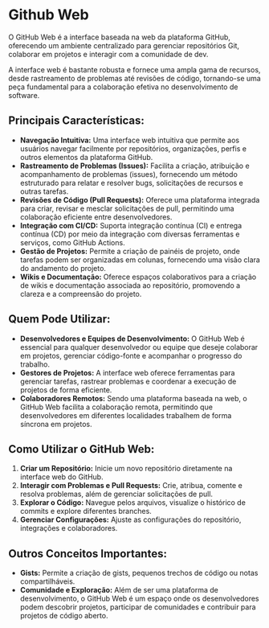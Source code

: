 # Github Web
 
 

O GitHub Web é a interface baseada na web da plataforma GitHub, oferecendo um ambiente centralizado para gerenciar repositórios Git, colaborar em projetos e interagir com a comunidade de dev.

A interface web é bastante robusta e fornece uma ampla gama de recursos, desde rastreamento de problemas até revisões de código, tornando-se uma peça fundamental para a colaboração efetiva no desenvolvimento de software.

## **Principais Características:**
- **Navegação Intuitiva:** Uma interface web intuitiva que permite aos usuários navegar facilmente por repositórios, organizações, perfis e outros elementos da plataforma GitHub.
- **Rastreamento de Problemas (Issues):** Facilita a criação, atribuição e acompanhamento de problemas (issues), fornecendo um método estruturado para relatar e resolver bugs, solicitações de recursos e outras tarefas.
- **Revisões de Código (Pull Requests):** Oferece uma plataforma integrada para criar, revisar e mesclar solicitações de pull, permitindo uma colaboração eficiente entre desenvolvedores.
- **Integração com CI/CD:** Suporta integração contínua (CI) e entrega contínua (CD) por meio da integração com diversas ferramentas e serviços, como GitHub Actions.
- **Gestão de Projetos:** Permite a criação de painéis de projeto, onde tarefas podem ser organizadas em colunas, fornecendo uma visão clara do andamento do projeto.
- **Wikis e Documentação:** Oferece espaços colaborativos para a criação de wikis e documentação associada ao repositório, promovendo a clareza e a compreensão do projeto.

## **Quem Pode Utilizar:**

- **Desenvolvedores e Equipes de Desenvolvimento:** O GitHub Web é essencial para qualquer desenvolvedor ou equipe que deseje colaborar em projetos, gerenciar código-fonte e acompanhar o progresso do trabalho.
- **Gestores de Projetos:** A interface web oferece ferramentas para gerenciar tarefas, rastrear problemas e coordenar a execução de projetos de forma eficiente.
- **Colaboradores Remotos:** Sendo uma plataforma baseada na web, o GitHub Web facilita a colaboração remota, permitindo que desenvolvedores em diferentes localidades trabalhem de forma síncrona em projetos.

## **Como Utilizar o GitHub Web:**

1. **Criar um Repositório:** Inicie um novo repositório diretamente na interface web do GitHub.
2. **Interagir com Problemas e Pull Requests:** Crie, atribua, comente e resolva problemas, além de gerenciar solicitações de pull.
3. **Explorar o Código:** Navegue pelos arquivos, visualize o histórico de commits e explore diferentes branches.
4. **Gerenciar Configurações:** Ajuste as configurações do repositório, integrações e colaboradores.
## **Outros Conceitos Importantes:**
- **Gists:** Permite a criação de gists, pequenos trechos de código ou notas compartilháveis.
- **Comunidade e Exploração:** Além de ser uma plataforma de desenvolvimento, o GitHub Web é um espaço onde os desenvolvedores podem descobrir projetos, participar de comunidades e contribuir para projetos de código aberto.
